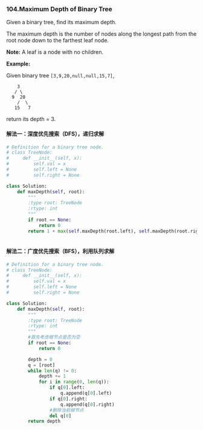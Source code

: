 ### 104.Maximum Depth of Binary Tree 

Given a binary tree, find its maximum depth.

The maximum depth is the number of nodes along the longest path from the root node down to the farthest leaf node.

**Note:** A leaf is a node with no children.

**Example:**

Given binary tree `[3,9,20,null,null,15,7]`,

```
    3
   / \
  9  20
    /  \
   15   7
```

return its depth = 3.

#### 解法一：深度优先搜索（DFS），递归求解

````python
# Definition for a binary tree node.
# class TreeNode:
#     def __init__(self, x):
#         self.val = x
#         self.left = None
#         self.right = None

class Solution:
    def maxDepth(self, root):
        """
        :type root: TreeNode
        :rtype: int
        """
        if root == None:
            return 0
        return 1 + max(self.maxDepth(root.left), self.maxDepth(root.right))
        
````

#### 解法二：广度优先搜索（BFS），利用队列求解 

````python
# Definition for a binary tree node.
# class TreeNode:
#     def __init__(self, x):
#         self.val = x
#         self.left = None
#         self.right = None

class Solution:
    def maxDepth(self, root):
        """
        :type root: TreeNode
        :rtype: int
        """
        #首先考虑根节点是否为空
        if root == None:
            return 0

        depth = 0
        q = [root]
        while len(q) != 0:
            depth += 1
            for i in range(0, len(q)):
                if q[0].left:
                	q.append(q[0].left)
                if q[0].right:
                    q.append(q[0].right)
                #删除当前根节点
                del q[0]
        return depth
````



